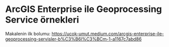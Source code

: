 <h1> ArcGIS Enterprise ile Geoprocessing Service örnekleri </h1>

Makalenin ilk bolumu:
https://ucok-umut.medium.com/arcgis-enterprise-ile-geoprocessing-servisler-b%C3%B6l%C3%BCm-1-a1167c7abd86


